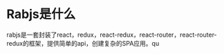 # Rabjs是什么

rabjs是一套封装了react，redux，react-redux，react-router，react-router-redux的框架，提供简单的api，创建复杂的SPA应用。qu


